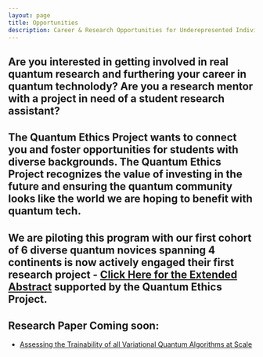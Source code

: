 ```yaml
---
layout: page
title: Opportunities
description: Career & Research Opportunities for Underepresented Individuals in Quantum
---
```


## Are you interested in getting involved in real quantum research and furthering your career in quantum technolody? Are you a research mentor with a project in need of a student research assistant? 

## The Quantum Ethics Project wants to connect you and foster opportunities for students with diverse backgrounds. The Quantum Ethics Project recognizes the value of investing in the future and ensuring the quantum community looks like the world we are hoping to benefit with quantum tech. 

## We are piloting this program with our first cohort of 6 diverse quantum novices spanning 4 continents is now actively engaged their first research project - [Click Here for the Extended Abstract]([default.com](https://docs.google.com/document/d/1CyrzJ3yxJQgD_HWeTGtjnJG-r1yGwV4HQjBlPBIzDnI/edit)) supported by the Quantum Ethics Project.

<!-- <img src="static\img\Quantum_Research_Group_First_Meeting.PNG" alt="2022-2023 Research Group" class="flex flex-col justify-center items-center"/> -->

<!--  <div class="w-full max-w-2xl grid grid-cols-1 lg:grid-cols-2 gap-4 my-8 px-4 lg:mx-0"> -->

## Research Paper Coming soon: 

- [Assessing the Trainability of all Variational Quantum Algorithms at Scale](default.com)


